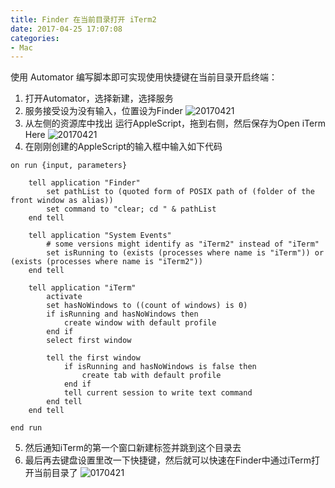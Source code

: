 ```yaml
---
title: Finder 在当前目录打开 iTerm2
date: 2017-04-25 17:07:08
categories: 
- Mac
---
```

使用 Automator 编写脚本即可实现使用快捷键在当前目录开启终端：
1. 打开Automator，选择新建，选择服务
2. 服务接受设为没有输入，位置设为Finder
![20170421](http://7xoor3.com1.z0.glb.clouddn.com/blog/QQ20170421-171914.png)
3. 从左侧的资源库中找出 运行AppleScript，拖到右侧，然后保存为Open iTerm Here
![20170421](http://7xoor3.com1.z0.glb.clouddn.com/blog/QQ20170421-172049.png)
4. 在刚刚创建的AppleScript的输入框中输入如下代码
```shell
on run {input, parameters}
		
	tell application "Finder"
		set pathList to (quoted form of POSIX path of (folder of the front window as alias))
		set command to "clear; cd " & pathList
	end tell
	
	tell application "System Events"
		# some versions might identify as "iTerm2" instead of "iTerm"
		set isRunning to (exists (processes where name is "iTerm")) or (exists (processes where name is "iTerm2"))
	end tell
	
	tell application "iTerm"
		activate
		set hasNoWindows to ((count of windows) is 0)
		if isRunning and hasNoWindows then
			create window with default profile
		end if
		select first window
    
		tell the first window
			if isRunning and hasNoWindows is false then
				create tab with default profile
			end if
			tell current session to write text command
		end tell
	end tell
	
end run
```
5. 然后通知iTerm的第一个窗口新建标签并跳到这个目录去
6. 最后再去键盘设置里改一下快捷键，然后就可以快速在Finder中通过iTerm打开当前目录了
![0170421](http://7xoor3.com1.z0.glb.clouddn.com/blog/QQ20170421-172951.png)
